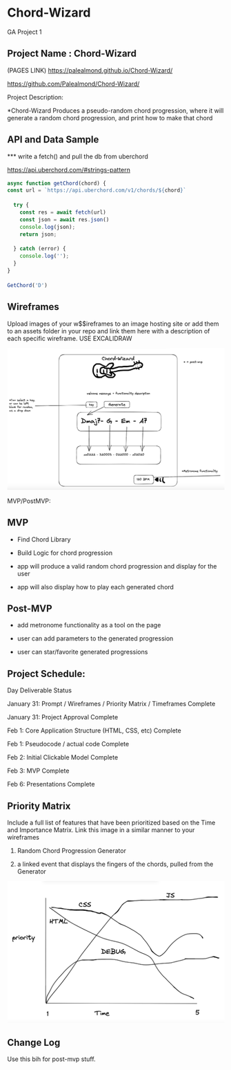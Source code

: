 # Chord-Wizard
GA Project 1

## Project Name : Chord-Wizard
(PAGES LINK)
https://palealmond.github.io/Chord-Wizard/


https://github.com/Palealmond/Chord-Wizard/

Project Description:
 
*Chord-Wizard Produces a pseudo-random chord progression, where it will generate a random chord progression, and print how to make that chord
## API and Data Sample

*** write a fetch() and pull the db from uberchord

https://api.uberchord.com/#strings-pattern




```js
async function getChord(chord) {
const url = `https://api.uberchord.com/v1/chords/${chord}`

  try {
    const res = await fetch(url)
    const json = await res.json()
    console.log(json);
    return json;
  
  } catch (error) {
    console.log('');
  }
}

GetChord('D')
```

## Wireframes
Upload images of your w$$ireframes to an image hosting site or add them to an assets folder in your repo and link them here with a description of each specific wireframe.
USE EXCALIDRAW

![image](/Images/Wireframe.png)


MVP/PostMVP:

## MVP

- Find Chord Library

- Build Logic for chord progression

- app will produce a valid random chord progression and display for the user

- app will also display how to play each generated chord

## Post-MVP

- add metronome functionality as a tool on the page

- user can add parameters to the generated progression

- user can star/favorite generated progressions


## Project Schedule:


Day	Deliverable	Status

January 31:	Prompt / Wireframes / Priority Matrix / Timeframes	Complete

January 31:		Project Approval	Complete

Feb 1:		Core Application Structure (HTML, CSS, etc) Complete

Feb 1:		Pseudocode / actual code	Complete

Feb 2:		Initial Clickable Model	Complete

Feb 3:	MVP	Complete

Feb 6:	Presentations	Complete

## Priority Matrix
Include a full list of features that have been prioritized based on the Time and Importance Matrix. Link this image in a similar manner to your wireframes

1) Random Chord Progression Generator

2) a linked event that displays the fingers of the chords, pulled from the Generator

![img](/Images/matrix.png)



## Change Log
Use this bih for post-mvp stuff. 

